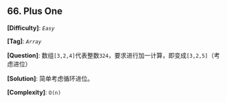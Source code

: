 ## 66. Plus One

__[Difficulty]__: _`Easy`_

__[Tag]__: _`Array`_

__[Question]__: 数组`[3,2,4]`代表整数`324`，要求进行加一计算，即变成`[3,2,5]`（考虑进位）

__[Solution]__: 简单考虑循环进位。

__[Complexity]__: `O(n)`
